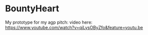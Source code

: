 # BountyHeart
My prototype for my agp pitch:
video here: https://www.youtube.com/watch?v=qjLysOByZfo&feature=youtu.be
